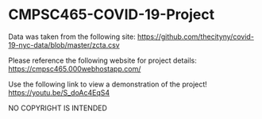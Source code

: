 # CMPSC465-COVID-19-Project

Data was taken from the following site:
https://github.com/thecityny/covid-19-nyc-data/blob/master/zcta.csv

Please reference the following website for project details:
https://cmpsc465.000webhostapp.com/

Use the following link to view a demonstration of the project!
https://youtu.be/S_doAc4EqS4

NO COPYRIGHT IS INTENDED
